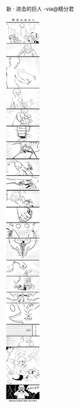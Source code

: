 新 · 进击的巨人  -via@精分君

![718b7828829e4299a1412bea0ef5c0fd.jpg](https://raw.githubusercontent.com/wxlzmt/cdn1/master/ext/qw/groups/30093/718b7828829e4299a1412bea0ef5c0fd.jpg)

